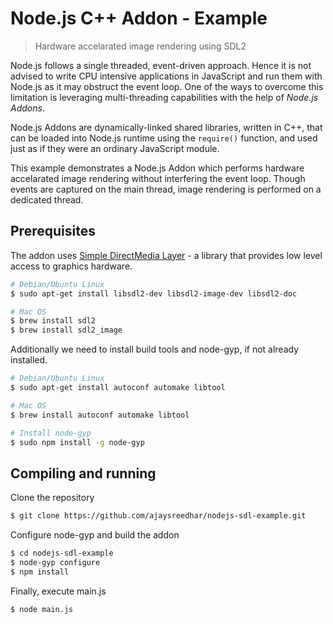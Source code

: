 # Node.js C++ Addon - Example

> Hardware accelarated image rendering using SDL2

Node.js follows a single threaded, event-driven approach. Hence it is not advised to write CPU intensive applications in 
JavaScript and run them with Node.js as it may obstruct the event loop. 
One of the ways to overcome this limitation is leveraging multi-threading capabilities with the help of _Node.js Addons_.

Node.js Addons are dynamically-linked shared libraries, written in C++, that can be loaded into Node.js runtime using
the `require()` function, and used just as if they were an ordinary JavaScript module.

This example demonstrates a Node.js Addon which performs hardware accelarated image rendering without interfering the event loop. Though events are captured on the main thread, image rendering is performed on a dedicated thread.


## Prerequisites

The addon uses [Simple DirectMedia Layer](https://www.libsdl.org) - a library that provides low level access to graphics hardware.

```bash
# Debian/Ubuntu Linux
$ sudo apt-get install libsdl2-dev libsdl2-image-dev libsdl2-doc

# Mac OS
$ brew install sdl2
$ brew install sdl2_image
```

Additionally we need to install build tools and node-gyp, if not already installed.

```bash
# Debian/Ubuntu Linux
$ sudo apt-get install autoconf automake libtool

# Mac OS
$ brew install autoconf automake libtool

# Install node-gyp
$ sudo npm install -g node-gyp
```


## Compiling and running

Clone the repository

```bash
$ git clone https://github.com/ajaysreedhar/nodejs-sdl-example.git
```

Configure node-gyp and build the addon

```bash
$ cd nodejs-sdl-example
$ node-gyp configure
$ npm install
```

Finally, execute main.js

```bash
$ node main.js
```
